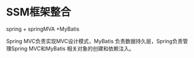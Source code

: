 # SSM框架整合

spring + springMVA +MyBatis

Spring MVC负责实现MVC设计模式，MyBatis 负责数据持久层，Spring负责管理Spring MVC和MyBatis 相关对象的创建和依赖注入。